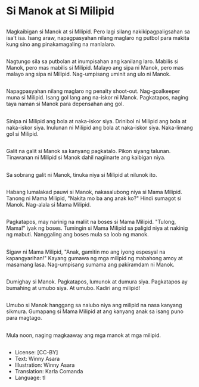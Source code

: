 # Si Manok at Si Milipid

##
Magkaibigan si Manok at si Milipid. Pero lagi silang nakikipagpaligsahan sa isa't isa. Isang araw, napagpasyahan nilang maglaro ng putbol para makita kung sino ang pinakamagaling na manlalaro.

##
Nagtungo sila sa putbolan at inumpisahan ang kanilang laro. Mabilis si Manok, pero mas mabilis si Milipid. Malayo ang sipa ni Manok, pero mas malayo ang sipa ni Milipid. Nag-umpisang uminit ang ulo ni Manok.

##
Napagpasyahan nilang maglaro ng penalty shoot-out. Nag-goalkeeper muna si Milipid. Isang gol lang ang na-iskor ni Manok. Pagkatapos, naging taya naman si Manok para depensahan ang gol.


##
Sinipa ni Milipid ang bola at naka-iskor siya. Drinibol ni Milipid ang bola at naka-iskor siya. Inulunan ni Milipid ang bola at naka-iskor siya. Naka-limang gol si Milipid. 

##
Galit na galit si Manok sa kanyang pagkatalo. Pikon siyang talunan. Tinawanan ni Milipid si Manok dahil nagiinarte ang kaibigan niya.

##
Sa sobrang galit ni Manok, tinuka niya si Milipid at nilunok ito.

##
Habang lumalakad pauwi si Manok, nakasalubong niya si Mama Milipid. Tanong ni Mama Milipid, "Nakita mo ba ang anak ko?" Hindi sumagot si Manok. Nag-alala si Mama Milipid.

##
Pagkatapos, may narinig na maliit na boses si Mama Milipid. "Tulong, Mama!" iyak ng boses. Tumingin si Mama Milipid sa paligid niya at nakinig ng mabuti. Nanggaling ang boses mula sa loob ng manok.

##
Sigaw ni Mama Milipid, "Anak, gamitin mo ang iyong espesyal na kapangyarihan!" Kayang gumawa ng mga milipid ng mabahong amoy at masamang lasa. Nag-umpisang sumama ang pakiramdam ni Manok.

##
Dumighay si Manok. Pagkatapos, lumunok at dumura siya. Pagkatapos ay bumahing at umubo siya. At umubo. Kadiri ang milipid!

##
Umubo si Manok hanggang sa naiubo niya ang milipid na nasa kanyang sikmura. Gumapang si Mama Milipid at ang kanyang anak sa isang puno para magtago.

##
Mula noon, naging magkaaway ang mga manok at mga milipid. 

##
* License: [CC-BY]
* Text: Winny Asara
* Illustration: Winny Asara
* Translation: Karla Comanda
* Language: tl
